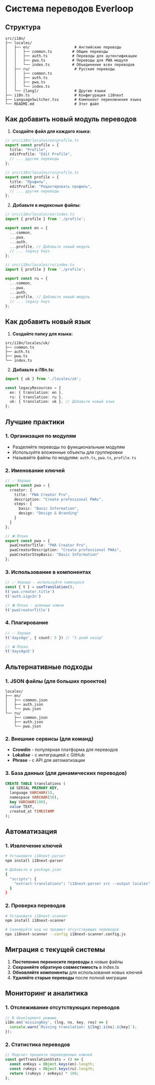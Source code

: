 # Система переводов Everloop

## Структура

```
src/i18n/
├── locales/
│   ├── en/                    # Английские переводы
│   │   ├── common.ts         # Общие переводы
│   │   ├── auth.ts           # Переводы для аутентификации
│   │   ├── pwa.ts            # Переводы для PWA модуля
│   │   └── index.ts          # Объединение всех переводов
│   ├── ru/                    # Русские переводы
│   │   ├── common.ts
│   │   ├── auth.ts
│   │   ├── pwa.ts
│   │   └── index.ts
│   └── [lang]/                # Другие языки
├── i18n.ts                    # Конфигурация i18next
├── LanguageSwitcher.tsx       # Компонент переключения языка
└── README.md                  # Этот файл
```

## Как добавить новый модуль переводов

1. **Создайте файл для каждого языка:**

```typescript
// src/i18n/locales/en/profile.ts
export const profile = {
  title: "Profile",
  editProfile: "Edit Profile",
  // ... другие переводы
};

// src/i18n/locales/ru/profile.ts
export const profile = {
  title: "Профиль",
  editProfile: "Редактировать профиль",
  // ... другие переводы
};
```

2. **Добавьте в индексные файлы:**

```typescript
// src/i18n/locales/en/index.ts
import { profile } from './profile';

export const en = {
  ...common,
  ...pwa,
  ...auth,
  ...profile, // Добавьте новый модуль
  // ... legacy keys
};

// src/i18n/locales/ru/index.ts
import { profile } from './profile';

export const ru = {
  ...common,
  ...pwa,
  ...auth,
  ...profile, // Добавьте новый модуль
  // ... legacy keys
};
```

## Как добавить новый язык

1. **Создайте папку для языка:**
```
src/i18n/locales/uk/
├── common.ts
├── auth.ts
├── pwa.ts
└── index.ts
```

2. **Добавьте в i18n.ts:**
```typescript
import { uk } from './locales/uk';

const legacyResources = {
  en: { translation: en },
  ru: { translation: ru },
  uk: { translation: uk }, // Добавьте новый язык
};
```

## Лучшие практики

### 1. **Организация по модулям**
- Разделяйте переводы по функциональным модулям
- Используйте вложенные объекты для группировки
- Называйте файлы по модулям: `auth.ts`, `pwa.ts`, `profile.ts`

### 2. **Именование ключей**
```typescript
// ✅ Хорошо
export const pwa = {
  creator: {
    title: "PWA Creator Pro",
    description: "Create professional PWAs",
    steps: {
      basic: "Basic Information",
      design: "Design & Branding"
    }
  }
};

// ❌ Плохо
export const pwa = {
  pwaCreatorTitle: "PWA Creator Pro",
  pwaCreatorDescription: "Create professional PWAs",
  pwaCreatorStepBasic: "Basic Information"
};
```

### 3. **Использование в компонентах**
```typescript
// ✅ Хорошо - используйте namespace
const { t } = useTranslation();
t('pwa.creator.title')
t('auth.signIn')

// ❌ Плохо - длинные ключи
t('pwaCreatorTitle')
```

### 4. **Плагирование**
```typescript
// ✅ Хорошо
t('daysAgo', { count: 5 }) // "5 дней назад"

// ❌ Плохо
t('daysAgo5')
```

## Альтернативные подходы

### 1. **JSON файлы** (для больших проектов)
```
locales/
├── en/
│   ├── common.json
│   ├── auth.json
│   └── pwa.json
└── ru/
    ├── common.json
    ├── auth.json
    └── pwa.json
```

### 2. **Внешние сервисы** (для команд)
- **Crowdin** - популярная платформа для переводов
- **Lokalise** - с интеграцией с GitHub
- **Phrase** - с API для автоматизации

### 3. **База данных** (для динамических переводов)
```sql
CREATE TABLE translations (
  id SERIAL PRIMARY KEY,
  language VARCHAR(5),
  namespace VARCHAR(50),
  key VARCHAR(100),
  value TEXT,
  created_at TIMESTAMP
);
```

## Автоматизация

### 1. **Извлечение ключей**
```bash
# Установите i18next-parser
npm install i18next-parser

# Добавьте в package.json
{
  "scripts": {
    "extract-translations": "i18next-parser src --output locales"
  }
}
```

### 2. **Проверка переводов**
```bash
# Установите i18next-scanner
npm install i18next-scanner

# Сканируйте код на предмет отсутствующих переводов
npx i18next-scanner --config i18next-scanner.config.js
```

## Миграция с текущей системы

1. **Постепенно переносите переводы** в новые файлы
2. **Сохраняйте обратную совместимость** в index.ts
3. **Обновляйте компоненты** для использования новых ключей
4. **Удаляйте старые переводы** после полной миграции

## Мониторинг и аналитика

### 1. **Отслеживание отсутствующих переводов**
```typescript
// В development режиме
i18n.on('missingKey', (lng, ns, key, res) => {
  console.warn(`Missing translation: ${lng}.${ns}.${key}`);
});
```

### 2. **Статистика переводов**
```typescript
// Подсчет процента переведенных ключей
const getTranslationStats = () => {
  const enKeys = Object.keys(en).length;
  const ruKeys = Object.keys(ru).length;
  return (ruKeys / enKeys) * 100;
};
```
